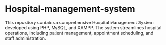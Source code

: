 # Hospital-management-system
This repository contains a comprehensive Hospital Management System developed using PHP, MySQL, and XAMPP. The system streamlines hospital operations, including patient management, appointment scheduling, and staff administration.
